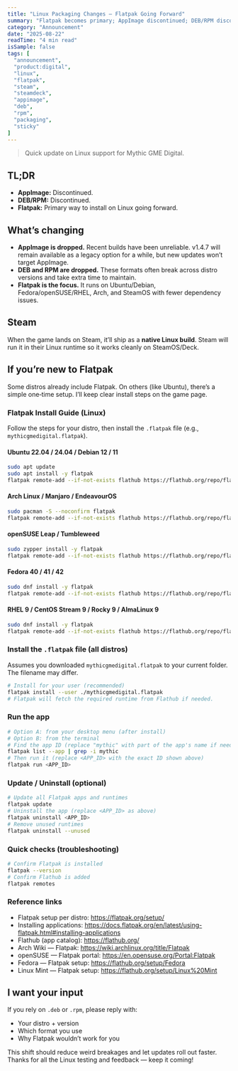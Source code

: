 ```yaml
---
title: "Linux Packaging Changes — Flatpak Going Forward"
summary: "Flatpak becomes primary; AppImage discontinued; DEB/RPM discontinued"
category: "Announcement"
date: "2025-08-22"
readTime: "4 min read"
isSample: false
tags: [
  "announcement",
  "product:digital",
  "linux",
  "flatpak",
  "steam",
  "steamdeck",
  "appimage",
  "deb",
  "rpm",
  "packaging",
  "sticky"
]
---
```


> Quick update on Linux support for Mythic GME Digital.

## TL;DR
- **AppImage:** Discontinued.
- **DEB/RPM:** Discontinued.
- **Flatpak:** Primary way to install on Linux going forward.

## What’s changing
- **AppImage is dropped.** Recent builds have been unreliable. v1.4.7 will remain available as a legacy option for a while, but new updates won’t target AppImage.
- **DEB and RPM are dropped.** These formats often break across distro versions and take extra time to maintain.
- **Flatpak is the focus.** It runs on Ubuntu/Debian, Fedora/openSUSE/RHEL, Arch, and SteamOS with fewer dependency issues.

## Steam
When the game lands on Steam, it’ll ship as a **native Linux build**. Steam will run it in their Linux runtime so it works cleanly on SteamOS/Deck.

## If you’re new to Flatpak
Some distros already include Flatpak. On others (like Ubuntu), there’s a simple one‑time setup. I’ll keep clear install steps on the game page.

### Flatpak Install Guide (Linux)
Follow the steps for your distro, then install the `.flatpak` file (e.g., `mythicgmedigital.flatpak`).

#### Ubuntu 22.04 / 24.04 / Debian 12 / 11
```bash
sudo apt update 
sudo apt install -y flatpak 
flatpak remote-add --if-not-exists flathub https://flathub.org/repo/flathub.flatpakrepo
```

#### Arch Linux / Manjaro / EndeavourOS
```bash
sudo pacman -S --noconfirm flatpak 
flatpak remote-add --if-not-exists flathub https://flathub.org/repo/flathub.flatpakrepo
```

#### openSUSE Leap / Tumbleweed
```bash
sudo zypper install -y flatpak 
flatpak remote-add --if-not-exists flathub https://flathub.org/repo/flathub.flatpakrepo
```

#### Fedora 40 / 41 / 42
```bash
sudo dnf install -y flatpak 
flatpak remote-add --if-not-exists flathub https://flathub.org/repo/flathub.flatpakrepo
```

#### RHEL 9 / CentOS Stream 9 / Rocky 9 / AlmaLinux 9
```bash
sudo dnf install -y flatpak 
flatpak remote-add --if-not-exists flathub https://flathub.org/repo/flathub.flatpakrepo
```

### Install the `.flatpak` file (all distros)
Assumes you downloaded `mythicgmedigital.flatpak` to your current folder. The filename may differ.
```bash
# Install for your user (recommended)
flatpak install --user ./mythicgmedigital.flatpak
# Flatpak will fetch the required runtime from Flathub if needed.
```

### Run the app
```bash
# Option A: from your desktop menu (after install)
# Option B: from the terminal
# Find the app ID (replace "mythic" with part of the app's name if needed)
flatpak list --app | grep -i mythic
# Then run it (replace <APP_ID> with the exact ID shown above)
flatpak run <APP_ID>
```

### Update / Uninstall (optional)
```bash
# Update all Flatpak apps and runtimes
flatpak update
# Uninstall the app (replace <APP_ID> as above)
flatpak uninstall <APP_ID>
# Remove unused runtimes
flatpak uninstall --unused
```

### Quick checks (troubleshooting)
```bash
# Confirm Flatpak is installed
flatpak --version
# Confirm Flathub is added
flatpak remotes
```

### Reference links
- Flatpak setup per distro: https://flatpak.org/setup/
- Installing applications: https://docs.flatpak.org/en/latest/using-flatpak.html#installing-applications
- Flathub (app catalog): https://flathub.org/
- Arch Wiki — Flatpak: https://wiki.archlinux.org/title/Flatpak
- openSUSE — Flatpak portal: https://en.opensuse.org/Portal:Flatpak
- Fedora — Flatpak setup: https://flathub.org/setup/Fedora
- Linux Mint — Flatpak setup: https://flathub.org/setup/Linux%20Mint

## I want your input
If you rely on `.deb` or `.rpm`, please reply with:
- Your distro + version
- Which format you use
- Why Flatpak wouldn’t work for you

This shift should reduce weird breakages and let updates roll out faster. Thanks for all the Linux testing and feedback — keep it coming!
